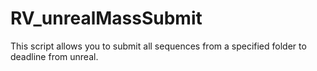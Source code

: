 # RV_unrealMassSubmit

This script allows you to submit all sequences from a specified folder to deadline from unreal.

